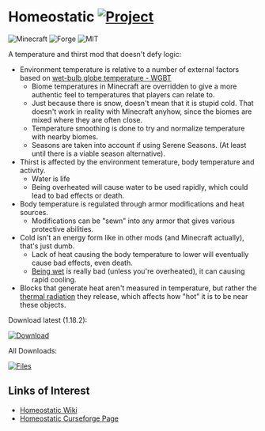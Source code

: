 # Homeostatic [![Project](http://cf.way2muchnoise.eu/full_321283_downloads.svg)](https://minecraft.curseforge.com/projects/321283)
![Minecraft](http://cf.way2muchnoise.eu/versions/For%20MC_321283_all.svg)
![Forge](https://img.shields.io/badge/Forge-39.0.66+-green.svg?longCache=true&style=flat)
![MIT](https://img.shields.io/badge/license-MIT-blue.svg?longCache=true&style=flat)

A temperature and thirst mod that doesn't defy logic:
  - Environment temperature is relative to a number of external factors based on [wet-bulb globe temperature - WGBT](https://en.wikipedia.org/wiki/Wet-bulb_globe_temperature)
    - Biome temperatures in Minecraft are overridden to give a more authentic feel to temperatures that players can relate to.
    - Just because there is snow, doesn't mean that it is stupid cold. That doesn't work in reality with Minecraft anyhow, since the biomes are mixed where they are often close.
    - Temperature smoothing is done to try and normalize temperature with nearby biomes.
    - Seasons are taken into account if using Serene Seasons. (At least until there is a viable season alternative).
  - Thirst is affected by the environment temerature, body temperature and activity.
    - Water is life
    - Being overheated will cause water to be used rapidly, which could lead to bad effects or death.
  - Body temperature is regulated through armor modifications and heat sources.
    - Modifications can be "sewn" into any armor that gives various protective abilities.
  - Cold isn't an energy form like in other mods (and Minecraft actually), that's just dumb.
    - Lack of heat causing the body temperature to lower will eventually cause bad effects, even death.
    - [Being wet](https://en.wikipedia.org/wiki/Hypothermia#Water_immersion) is really bad (unless you're overheated), it can causing rapid cooling.
  - Blocks that generate heat aren't measured in temperature, but rather the [thermal radiation](https://en.wikipedia.org/wiki/Thermal_radiation) they release, which affects how "hot" it is to be near these objects.

Download latest (1.18.2):

[![Download](https://curse.nikky.moe/api/img/321283?logo)](https://curse.nikky.moe/api/url/321283)

All Downloads:

[![Files](https://curse.nikky.moe/api/img/321283/files?logo)](https://minecraft.curseforge.com/projects/321283/files)

## Links of Interest

+ [Homeostatic Wiki](https://github.com/wendall911/Homeostatic/wiki)
+ [Homeostatic Curseforge Page](https://minecraft.curseforge.com/projects/homeostatic)

